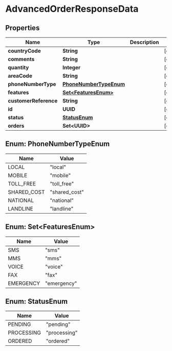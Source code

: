 

# AdvancedOrderResponseData


## Properties

| Name | Type | Description | Notes |
|------------ | ------------- | ------------- | -------------|
|**countryCode** | **String** |  |  [optional] |
|**comments** | **String** |  |  [optional] |
|**quantity** | **Integer** |  |  [optional] |
|**areaCode** | **String** |  |  [optional] |
|**phoneNumberType** | [**PhoneNumberTypeEnum**](#PhoneNumberTypeEnum) |  |  [optional] |
|**features** | [**Set&lt;FeaturesEnum&gt;**](#Set&lt;FeaturesEnum&gt;) |  |  [optional] |
|**customerReference** | **String** |  |  [optional] |
|**id** | **UUID** |  |  [optional] |
|**status** | [**StatusEnum**](#StatusEnum) |  |  [optional] |
|**orders** | **Set&lt;UUID&gt;** |  |  [optional] |



## Enum: PhoneNumberTypeEnum

| Name | Value |
|---- | -----|
| LOCAL | &quot;local&quot; |
| MOBILE | &quot;mobile&quot; |
| TOLL_FREE | &quot;toll_free&quot; |
| SHARED_COST | &quot;shared_cost&quot; |
| NATIONAL | &quot;national&quot; |
| LANDLINE | &quot;landline&quot; |



## Enum: Set&lt;FeaturesEnum&gt;

| Name | Value |
|---- | -----|
| SMS | &quot;sms&quot; |
| MMS | &quot;mms&quot; |
| VOICE | &quot;voice&quot; |
| FAX | &quot;fax&quot; |
| EMERGENCY | &quot;emergency&quot; |



## Enum: StatusEnum

| Name | Value |
|---- | -----|
| PENDING | &quot;pending&quot; |
| PROCESSING | &quot;processing&quot; |
| ORDERED | &quot;ordered&quot; |



